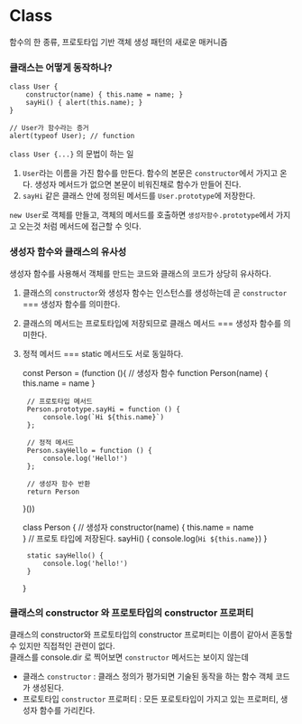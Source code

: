 # Class
함수의 한 종류, 프로토타입 기반 객체 생성 패턴의 새로운 매커니즘


### 클래스는 어떻게 동작하나?

    class User {
        constructor(name) { this.name = name; }
        sayHi() { alert(this.name); }
    }
    
    // User가 함수라는 증거
    alert(typeof User); // function


`class User {...}` 의 문법이 하는 일
1. `User`라는 이름을 가진 함수를 만든다. 함수의 본문은 `constructor`에서 가지고 온다.
    생성자 메서드가 없으면 본문이 비워진채로 함수가 만들어 진다.
2. `sayHi` 같은 클래스 안에 정의된 메서드를 `User.prototype`에 저장한다.

`new User`로 객체를 만들고, 객체의 메서드를 호출하면 `생성자함수.prototype`에서 가지고 오는것 처럼 메서드에 접근할 수 잇다.

### 생성자 함수와 클래스의 유사성
생성자 함수를 사용해서 객체를 만드는 코드와 클래스의 코드가 상당히 유사하다.
1. 클래스의 `constructor`와 생성자 함수는 인스턴스를 생성하는데 곧 `constructor` === 생성자 함수를 의미한다.
2. 클래스의 메서드는 프로토타입에 저장되므로 클래스 메서드 === 생성자 함수를 의미한다.
3. 정적 메서드 === static 메서드도 서로 동일하다.


    const Person = (function (){
        // 생성자 함수
        function Person(name) {
            this.name = name
        }
    
        // 프로토타입 메서드
        Person.prototype.sayHi = function () {
            console.log(`Hi ${this.name}`)
        };
        
        // 정적 메서드
        Person.sayHello = function () {
            console.log('Hello!')
        };
        
        // 생성자 함수 반환
        return Person
    }())
    
    class Person {
        // 생성자
        constructor(name) {
            this.name = name        
        }
        // 프로토 타입에 저장된다.
        sayHi() {
            console.log(`Hi ${this.name}`)
        }
    
        static sayHello() {
            console.log('hello!')
        }
    }

### 클래스의 constructor 와 프로토타입의 constructor 프로퍼티
클래스의 constructor와 프로토타입의 constructor 프로퍼티는 이름이 같아서 혼동할 수 있지만 직접적인 관련이 없다.<br>
클래스를 console.dir 로 찍어보면 `constructor` 메서드는 보이지 않는데

- 클래스 `constructor` : 클래스 정의가 평가되면 기술된 동작을 하는 함수 객체 코드가 생성된다.
- 프로토타입 `constructor` 프로퍼티 : 모든 포로토타입이 가지고 있는 프로퍼티, 생성자 함수를 가리킨다. 